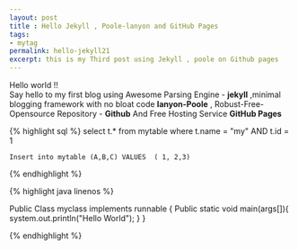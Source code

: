 ```yaml
---
layout: post
title : Hello Jekyll , Poole-lanyon and GitHub Pages
tags:
- mytag
permalink: hello-jekyll21
excerpt: this is my Third post using Jekyll , poole on Github pages
---
```


<div class="message">
  Hello world !! <Br>
   Say hello to my first blog using Awesome Parsing Engine - <strong>jekyll</strong>
   ,minimal blogging framework with no bloat code <strong>lanyon-Poole</strong> ,
   Robust-Free-Opensource Repository - <strong>Github</strong> And Free Hosting Service <strong>GitHub Pages</strong> 
</div>

{% highlight sql %}
    select t.* from mytable where  t.name = "my" AND t.id = 1
    
    Insert into mytable (A,B,C) VALUES  ( 1, 2,3)
{% endhighlight %}


{% highlight java linenos %}

Public Class myclass implements runnable {
    Public static void main(args[]){
        system.out.println("Hello World");
    }
}
   
{% endhighlight %}



